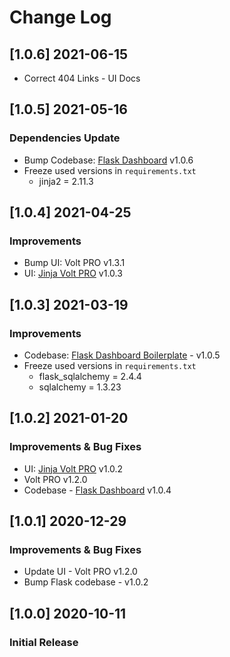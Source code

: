 # Change Log

## [1.0.6] 2021-06-15

- Correct 404 Links - UI Docs 

## [1.0.5] 2021-05-16
### Dependencies Update

- Bump Codebase: [Flask Dashboard](https://github.com/app-generator/boilerplate-code-flask-dashboard) v1.0.6
- Freeze used versions in `requirements.txt`
    - jinja2 = 2.11.3

## [1.0.4] 2021-04-25
### Improvements

- Bump UI: Volt PRO v1.3.1
- UI: [Jinja Volt PRO](https://github.com/app-generator/jinja-template-volt-pro/releases) v1.0.3

## [1.0.3] 2021-03-19
### Improvements

- Codebase: [Flask Dashboard Boilerplate](https://github.com/app-generator/boilerplate-code-flask-dashboard/releases) - v1.0.5
- Freeze used versions in `requirements.txt`
    - flask_sqlalchemy = 2.4.4
    - sqlalchemy = 1.3.23

## [1.0.2] 2021-01-20
### Improvements & Bug Fixes

- UI: [Jinja Volt PRO](https://github.com/app-generator/jinja-template-volt-pro/releases) v1.0.2
- Volt PRO v1.2.0
- Codebase - [Flask Dashboard](https://github.com/app-generator/boilerplate-code-flask-dashboard/releases) v1.0.4

## [1.0.1] 2020-12-29
### Improvements & Bug Fixes

- Update UI - Volt PRO v1.2.0
- Bump Flask codebase - v1.0.2

## [1.0.0] 2020-10-11
### Initial Release
